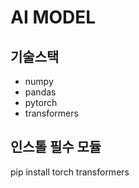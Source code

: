 # AI MODEL

## 기술스택
+ numpy
+ pandas
+ pytorch
+ transformers

## 인스톨 필수 모듈
pip install torch transformers